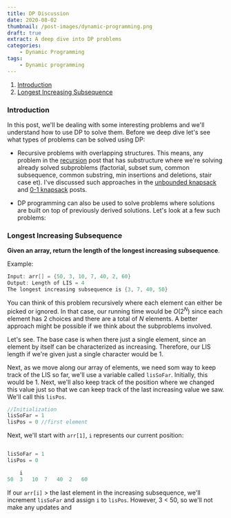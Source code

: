 ```yaml
---
title: DP Discussion
date: 2020-08-02
thumbnail: /post-images/dynamic-programming.png
draft: true
extract: A deep dive into DP problems
categories: 
    - Dynamic Programming
tags:
    - Dynamic programming
---
```


1. [Introduction](#introduction)
2. [Longest Increasing Subsequence](#longest-increasing-subsequence)


### Introduction
In this post, we'll be dealing with some interesting problems and we'll understand how to use DP to solve them. Before we deep dive let's see what types of problems can be solved using DP:

- Recursive problems with overlapping structures. This means, any problem in the [recursion](/recursion) post that has substructure where we're solving already solved subproblems (factorial, subset sum, common subsequence, common substring, min insertions and deletions, stair case et). I've discussed such approaches in the [unbounded knapsack](/unbounded-knapsack) and [0-1 knapsack](/0-1-knapsack) posts.

- DP programming can also be used to solve problems where solutions are built on top of previously derived solutions. Let's look at a few such problems:

### Longest Increasing Subsequence

**Given an array, return the length of the longest increasing subsequence**.

Example:
```cpp
Input: arr[] = {50, 3, 10, 7, 40, 2, 60}
Output: Length of LIS = 4
The longest increasing subsequence is {3, 7, 40, 50}
```

You can think of this problem recursively where each element can either be picked or ignored. In that case, our running time would be $O(2^N)$ since each element has 2 choices and there are a total of $N$ elements. A better approach might be possible if we think about the subproblems involved.

Let's see. The base case is when there just a single element, since an element by itself can be characterized as increasing. Therefore, our LIS length if we're given just a single character would be 1. 

Next, as we move along our array of elements, we need som way to keep track of the LIS so far, we'll use a variable called `lisSoFar`. Initially, this would be 1. Next, we'll also keep track of the position where we changed this value just so that we can keep track of the last increasing value we saw. We'll call this `lisPos`. 

```cpp
//Initialization
lisSoFar = 1
lisPos = 0 //first element
``` 

Next, we'll start with `arr[1]`, `i` represents our current position:
```cpp

lisSoFar = 1
lisPos = 0

    i
50  3   10  7   40  2   60
```

If our `arr[i]` > the last element in the increasing subsequence, we'll increment `lisSoFar` and assign `i` to `lisPos`. However, 3 < 50, so we'll not make any updates and 


